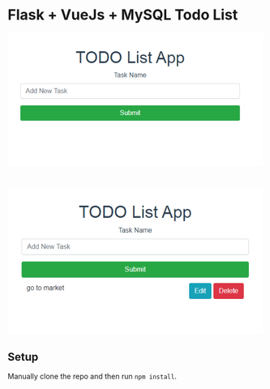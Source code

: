 # Flask + VueJs + MySQL Todo List

![VueJs Todo](../screenshots/vue-todo.PNG)
#
![VueJs Todo](../screenshots/vue-todo2.PNG)


## Setup

Manually clone the repo and then run `npm install`.
